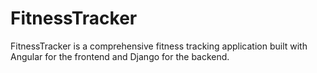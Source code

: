 # FitnessTracker
FitnessTracker is a comprehensive fitness tracking application built with Angular for the frontend and Django for the backend. 
